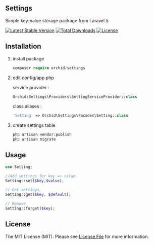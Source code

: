 ## Settings
Simple key-value storage package from Laravel 5

[![Latest Stable Version](https://poser.pugx.org/orchid/settings/v/stable)](https://packagist.org/packages/orchid/settings)
[![Total Downloads](https://poser.pugx.org/orchid/settings/downloads)](https://packagist.org/packages/orchid/settings)
[![License](https://poser.pugx.org/orchid/settings/license)](https://packagist.org/packages/orchid/settings)



## Installation

1. install package

	```php
    composer require orchid/settings
	```

1. edit config/app.php

	service provider :

	```php
	Orchid\Settings\Providers\SettingServiceProvider::class
	```

    class aliases :

	```php
	'Setting' => Orchid\Settings\Facades\Setting::class
	```

1. create settings table

	```php
	php artisan vendor:publish
	php artisan migrate
	```

## Usage

```php
use Setting;

//Add settings for key => value
Setting::set($key,$value);

// Get settings,
Setting::get($key, $default);

// Remove 
Setting::forget($key);
```
## License

The MIT License (MIT). Please see [License File](LICENSE.md) for more information.
